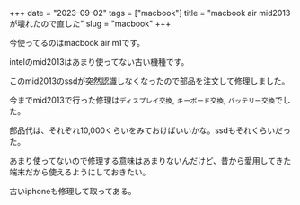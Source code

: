 +++
date = "2023-09-02"
tags = ["macbook"]
title = "macbook air mid2013が壊れたので直した"
slug = "macbook"
+++

今使ってるのはmacbook air m1です。

intelのmid2013はあまり使ってない古い機種です。

このmid2013のssdが突然認識しなくなったので部品を注文して修理しました。

今までmid2013で行った修理は`ディスプレイ交換`, `キーボード交換`, `バッテリー交換`でした。

部品代は、それぞれ10,000くらいをみておけばいいかな。ssdもそれくらいだった。

あまり使ってないので修理する意味はあまりないんだけど、昔から愛用してきた端末だから使えるようにしておきたい。

古いiphoneも修理して取ってある。

